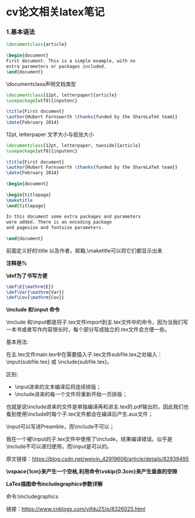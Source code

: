 # cv论文相关latex笔记

### 1.基本语法
```tex
\documentclass{article}
 
\begin{document}
First document. This is a simple example, with no 
extra parameters or packages included.
\end{document}
```
\documentclass声明文档类型

```tex
\documentclass[12pt, letterpaper]{article}
\usepackage[utf8]{inputenc}
 
\title{First document}
\author{Hubert Farnsworth \thanks{funded by the ShareLaTeX team}}
\date{February 2014}
```
12pt, letterpaper 文字大小与纸张大小

```tex
\documentclass[12pt, letterpaper, twoside]{article}
\usepackage[utf8]{inputenc}
 
\title{First document}
\author{Hubert Farnsworth \thanks{funded by the ShareLaTeX team}}
\date{February 2014}
 
\begin{document}
 
\begin{titlepage}
\maketitle
\end{titlepage}
 
In this document some extra packages and parameters
were added. There is an encoding package
and pagesize and fontsize parameters.
 
\end{document}
```

前面定义好的\title 以及作者，邮箱,\maketitle可以将它们都显示出来

**注释是%**

**\def为了书写方便**
```tex
\def\E{\mathrm{E}}
\def\Var{\mathrm{Var}}
\def\Cov{\mathrm{Cov}}
```
**\include 和\input 命令**

\include 和\input都是将子.tex文件import到主.tex文件中的命令，因为当我们写一本书或者写作内容很长时，每个部分写成独立的.tex文件会方便一些。

基本用法:

在主.tex文件main.tex中在需要插入子.tex文件subfile.tex之处输入：\input{subfile.tex} 或 \include{subfile.tex}。

区别:
- \input进来的文本编译后将连续排版；
- \include进来的每一个文件将重新开始一页排版；

也就是说\include进来的文件是单独编译再和进主.tex的.pdf输出的，因此我们也看到使用\include时每个子.tex文件都会在编译后产生.aux文件；

\input可以写进Preamble，而\include不可以；

我在一个被\input的子.tex文件中使用了\include，结果编译错误。似乎是\include不可以递归使用，而\input是可以的。

原文链接：https://blog.csdn.net/weixin_42919606/article/details/82939495

**\vspace{1cm}来产生一个空格,利用命令\vskip{0.3cm}来产生垂直的空隙**

**LaTex插图命令includegraphics参数详解**

命令:\includegraphics

链接：https://www.cnblogs.com/yifdu25/p/8326025.html

